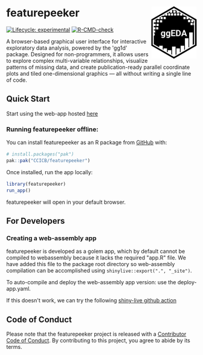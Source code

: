 
# featurepeeker <img src="man/figures/logo.png" align="right" height="138" alt="" />

<!-- badges: start -->
[![Lifecycle: experimental](https://img.shields.io/badge/lifecycle-experimental-orange.svg)](https://lifecycle.r-lib.org/articles/stages.html#experimental)
[![R-CMD-check](https://github.com/CCICB/featurepeeker/actions/workflows/R-CMD-check.yaml/badge.svg)](https://github.com/CCICB/featurepeeker/actions/workflows/R-CMD-check.yaml)
<!-- badges: end -->

A browser-based graphical user interface for interactive exploratory data analysis, 
powered by the 'gg1d' package. 
Designed for non-programmers, it allows users to explore complex multi-variable relationships, 
visualize patterns of missing data, and create publication-ready parallel coordinate plots 
and tiled one-dimensional graphics — all without writing a single line of code.

## Quick Start

Start using the web-app hosted [here](https://CCICB.github.io/featurepeeker)


### Running featurepeeker offline:

You can install featurepeeker as an R package from [GitHub](https://github.com/) with:

``` r
# install.packages("pak")
pak::pak("CCICB/featurepeeker")
```

Once installed, run the app locally:

``` r
library(featurepeeker)
run_app()
```

featurepeeker will open in your default browser.


## For Developers

### Creating a web-assembly app

featurepeeker is developed as a golem app, which by default cannot  be compiled to webassembly
because it lacks the required "app.R" file. We have added this file to the package root directory so
web-assembly compilation can be accomplished using `shinylive::export(".", "_site")`.

To auto-compile and deploy the web-assembly app version: use the deploy-app.yaml.


If this doesn't work, we can try the following [shiny-live github action](https://github.com/ThinkR-open/golem-shinylive/blob/main/.github/workflows/shiny-live.yml)


## Code of Conduct

Please note that the featurepeeker project is released with a [Contributor Code of Conduct](https://contributor-covenant.org/version/2/1/CODE_OF_CONDUCT.html). By contributing to this project, you agree to abide by its terms.
